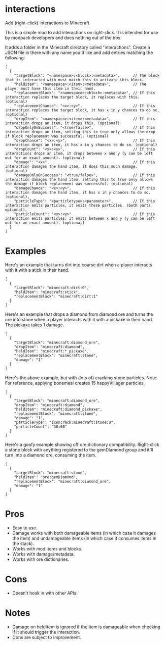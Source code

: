 ﻿# interactions
Add (right-click) interactions to Minecraft.

This is a simple mod to add interactions on right-click. It is intended for use by modpack developers and does nothing out of the box.

It adds a folder in the Minecraft directory called "interactions". Create a JSON file in there with any name you'd like and add entries matching the following:

```
[
  {
    "targetBlock": "<namespace>:<block>:<metadata>",      // The block that is interacted with must match this to activate this block.
    "heldItem": "<namespace>:<item>:<metadata>",          // The player must have this item in their hand.
    "replacementBlock": "<namespace>:<block>:<metadata>", // If this interaction replaces the target block, it replaces with this. (optional)
    "replacementChance": "<x>:<y>",                       // If this interaction replaces the target block, it has x in y chances to do so. (optional)
    "dropItem": "<namespace>:<item>:<metadata>",          // If this interaction drops an item, it drops this. (optional)
    "dropOnlyOnSuccess": "<true/false>",                  // If this interaction drops an item, setting this to true only allows the drop if block replacement was successful. (optional)
    "dropChance": "<x>:<y>",                              // If this interaction drops an item, it has x in y chances to do so. (optional)
    "dropCount": "<x>:<y>",                               // If this interactions drops an item, it drops between x and y (y can be left out for an exact amount). (optional)
    "damage": "<x>",                                      // If this interaction damages the hand item, it does this much damage. (optional)
    "damageOnlyOnSuccess": "<true/false>",                // If this interaction damages the hand item, setting this to true only allows the damage if block replacement was successful. (optional)
    "damageChance": "<x>:<y>",                            // If this interaction damages the hand item, it has x in y chances to do so. (optional),
    "particleType": "<particletype>:<parameter>",         // If this interaction emits particles, it emits these particles. (both parts optional),
    "particleCount": "<x>:<y>"                            // If this interaction emits particles, it emits between x and y (y can be left out for an exact amount). (optional)
  }
]

```

# Examples

Here's an example that turns dirt into coarse dirt when a player interacts with it with a stick in their hand.

```
[
  {
    "targetBlock": "minecraft:dirt:0",
    "heldItem": "minecraft:stick",
    "replacementBlock": "minecraft:dirt:1"
  }
]
```

Here's an example that drops a diamond from diamond ore and turns the ore into stone when a player interacts with it with a pickaxe in their hand. The pickaxe takes 1 damage.

```
[
  {
    "targetBlock": "minecraft:diamond_ore",
    "dropItem": "minecraft:diamond",
    "heldItem": "minecraft:*_pickaxe",
    "replacementBlock": "minecraft:stone",
    "damage": "1"
  }
]
```

Here's the above example, but with (lots of) cracking stone particles.
Note: For reference, applying bonemeal creates 15 happyVillager particles.
```
[
  {
    "targetBlock": "minecraft:diamond_ore",
    "dropItem": "minecraft:diamond",
    "heldItem": "minecraft:diamond_pickaxe",
    "replacementBlock": "minecraft:stone",
    "damage": "1",
    "particleType": "iconcrack:minecraft:stone:0",
    "particleCount": "30:60"
  }
]
```

Here's a goofy example showing off ore dictionary compatibility. Right-click a stone block with anything registered to the gemDiamond group and it'll turn into a diamond ore, consuming the item.
```
[
  {
    "targetBlock": "minecraft:stone",
    "heldItem": "ore:gemDiamond",
    "replacementBlock": "minecraft:diamond_ore",
    "damage": "1"
  }
]
```

# Pros

* Easy to use.
* Damage works with both damageable items (in which case it damages the item) and undamageable items (in which case it consumes items in the stack).
* Works with mod items and blocks.
* Works with damage/metadata.
* Works with ore dictionaries.

# Cons

* Doesn't hook in with other APIs.

# Notes

* Damage on heldItem is ignored if the item is damageable when checking if it should trigger the interaction.
* Cons are subject to improvement.
